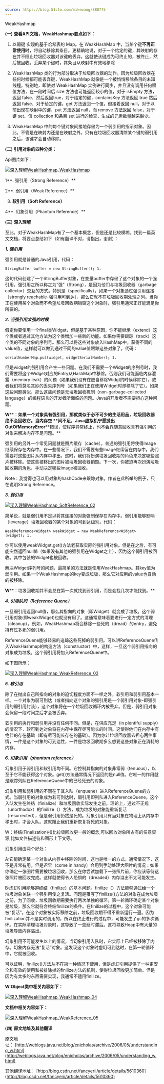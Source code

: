 ```yaml
---
source: https://blog.51cto.com/mikewang/880775
---
```

WeakHashmap

**(一)** **查看****API****文档，****WeakHashmap****要点如下：**

1. 以弱键 实现的基于哈希表的 Map。在 WeakHashMap 中，当某个键**不再正常使用**时，将自动移除其条目。更精确地说，对于一个给定的键，其映射的存在并不阻止垃圾回收器对该键的丢弃，这就使该键成为可终止的，被终止，然后被回收。丢弃某个键时，其条目从映射中有效地移除

2. WeakHashMap 类的行为部分取决于垃圾回收器的动作。因为垃圾回收器在任何时候都可能丢弃键，WeakHashMap 就像是一个被悄悄移除条目的未知线程。特别地，即使对 WeakHashMap 实例进行同步，并且没有调用任何赋值方法，在一段时间后 size 方法也可能返回较小的值，对于 isEmpty 方法，返回 false，然后返回true，对于给定的键，containsKey 方法返回 true 然后返回 false，对于给定的键，get 方法返回一个值，但接着返回 null，对于以前出现在映射中的键，put 方法返回 null，而 remove 方法返回 false，对于键 set、值 collection 和条目 set 进行的检查，生成的元素数量越来越少。

3. WeakHashMap 中的每个键对象间接地存储为一个弱引用的指示对象。因此，不管是在映射内还是在映射之外，只有在垃圾回收器清除某个键的弱引用之后，该键才会自动移除。

**(二)** **引用对象的四种分类：**

Api图片如下：

[![深入理解WeakHashmap_WeakHashmap](https://s2.51cto.com/attachment/201205/143200794.png?x-oss-process=image/format,webp/resize,m_fixed,w_1184)](https://s4.51cto.com/attachment/201205/143200794.png)

1**. 强引用（Strong Reference）**

2**. 弱引用（Weak Reference）**

3. **软引用（Soft Reference）**

4**. 幻象引用（Phantom Reference）**

**(三)** **深入理解**

至此，对于WeakHashMap有了一个基本概念，但是还是比较模糊。找到一篇英文文档，将要点总结如下（如有翻译不对，请指出，谢谢）：

**_1. 强引用_**

强引用就是普通的Java引用，代码：

```
StringBuffer buffer = new StringBuffer(); 1.
```

这句代码创建了一个StringBuffer对象，在变量buffer中存储了这个对象的一个强引用。强引用之所以称之为“强”（Strong），是因为他们与垃圾回收器（garbage collector）交互的方式。特别是（specifically），如果一个对象通过强引用连接（strongly reachable-强引用可到达），那么它就不在垃圾回收期处理之列。当你正在使用某个对象而不希望垃圾回收期销毁这个对象时，强引用通常正好能满足你所要的。

_**2. 当强引用太强的时候**_

假定你要使用一个final类Widget，但是基于某种原因，你不能继承（extend）这个类或者通过其他方法为这个类增加一些新的功能。如果你需要跟踪（track）这个类的不同对象的序列号。那么可以将这些对象放入HashMap中，获得不同的value值，这样就可以做到通过不同的value值跟踪这些对象了。代码： 

```
serialNumberMap.put(widget, widgetSerialNumber); 1.
```

但是widget的强引用会产生一些问题。在我们不需要一个Widget的序列号时，我们需要将这个Widget对应的Entry从HashMap中移除。否则我们可能面临内存泄露（memory leak）的问题（如果我们没有在应当移除Widgt的时候移除它），或者我们将莫名其妙的丢失序列号（如果我们正在使用Widget时却移除了它）。如果这些问题类似，那么这些问题是无垃圾回收机制（non-garbage-collected language）的编程语言的开发者所面临的问题。Java的开发者不需要担心这种问题。

**W****：****如果一个对象具有强引用，那就类似于必不可少的生活用品，垃圾回收器绝不会回收它。当内存空** **间不足，****Java****虚拟机宁愿抛出****OutOfMemoryError****错误，使程序异常终止，也不会靠随意回收具有强引用的对象来解决内存不足问题。**

强引用的另外一个常见问题就是图片缓存（cache）。普通的强引用将使得Image继续保存在内存中。在一些情况下，我们不需要有些Image继续留在内存中，我们需要将这些图片从内存中移出，这时，我们将扮演垃圾回收期的角色来决定哪些照片被移除。使这些被移出的图片被垃圾回收器销毁。下一次，你被迫再次扮演垃圾回收期的角色，手动决定哪些Image被回收。

Note：我觉得也可以用对象的hashCode来跟踪对象。作者在此所举的例子，只在说明Strong Reference。

_**3. 弱引用**_

[![深入理解WeakHashmap_SoftReference_02](https://s2.51cto.com/attachment/201205/143311578.png?x-oss-process=image/format,webp/resize,m_fixed,w_1184)](https://s4.51cto.com/attachment/201205/143311578.png)

简单说，就是弱引用不足以将其连接的对象强制保存在内存中。弱引用能够影响（leverage）垃圾回收器的某个对象的可到达级别。代码：

```
WeakReference<Widget> weakWidget = new WeakReference<Widget>(widget); 1.
```

你可以使用weakWidget.get()方法老获取实际的强引用对象。但是在之后，有可能突然返回null值（如果没有其他的强引用在Widget之上），因为这个弱引用被回收。其中包装的Widget也被回收。

解决Widget序列号的问题，最简单的方法就是使用WeakHashmap。其key值为弱引用。如果一个WeakHashmap的key变成垃圾，那么它对应用的value也自动的被移除。

**W****：垃圾回收期并不会总在第一次就找到弱引用，而是会找几次才能找到。**

_**4. 引用队列（Reference Quene）**_

一旦弱引用返回null值，那么其指向的对象（即Widget）就变成了垃圾，这个弱引用对象(即weakWidget)也就没有用了。这通常意味着要进行一定方式的清理（cleanup）。例如，WeakHashmap将会移除一些死的（dread）的entry，避免持有过多死的弱引用。

ReferenceQuene能够轻易的追踪这些死掉的弱引用。可以讲ReferenceQuene传入WeakHashmap的构造方法（constructor）中，这样，一旦这个弱引用指向的对象成为垃圾，这个弱引用将加入ReferenceQuene中。

如下图所示：

[![深入理解WeakHashmap_WeakReference_03](https://s2.51cto.com/attachment/201205/143814985.png?x-oss-process=image/format,webp/resize,m_fixed,w_1184)](https://s4.51cto.com/attachment/201205/143814985.png)

_**5. 软引用**_

除了在抛出自己所指向的对象的迫切程度方面不一样之外，软引用和弱引用基本一样。一个对象为弱可到达（或者指向这个对象的强引用是一个弱引用对象-即强引用的弱引用封装），这个对象将在一个垃圾回收循环内被丢弃。但是，弱引用对象会保留一段时间之后才会被丢弃。

软引用的执行和弱引用并没有任何不同。但是，在供应充足（in plentiful supply）的情况下，软可到达对象将在内存中保存尽可能长的时间。这使得他们在内存中有绝佳的存在基础（即有尽可能长存在的基础）。因为你让垃圾回收器去担心两件事情，一件是这个对象的可到达性，一件是垃圾回收期多么想要这些对象正在消耗的内存。

_**6. 幻象引用（phantom reference）**_

幻象引用于弱引用和软引用均不同。它控制其指向的对象非常弱（tenuous），以至于它不能获得这个对象。get()方法通常情况下返回的是null值。它唯一的作用就是跟踪列队在ReferenceQuene中的已经死去的对象。

幻象引用和弱引用的不同在于其入队（enquene）进入ReferenceQuene的方式。当弱引用的对象成为若可到达时，弱引用即列队进入ReferenceQuene。这个入队发生在终结（finialize）和垃圾回收实际发生之前。理论上，通过不正规（unorthodox）的finilize（）方法，成为垃圾的对象能重新复活（resurrected），但是弱引用仍然是死的。幻象引用只有当对象在物理上从内存中移出时，才会入队。这就阻止我们重新恢复将死的对象。

W：终结(Finalization)指比拉圾回收更一般的概念,可以回收对象所占有的任意资源,比如文件描述符和图形上下文等。

幻象引用由两个好处：

A:它能确定某一个对象从内存中移除的时间，这也是唯一的方式。通常情况下，这不是非常有用。但是迟早（come in handy）会用到手动处理大图片的情况：如果你确定一张图片需要被垃圾回收，那么在你尝试加载下一张照片前，你应该等待这张照片被回收完成。这样就使得令人恐惧的（dreaded）内存溢出不太可能发生。

B:虚幻引用能够避终结（finilize）的基本问题。finilize（）方法能够通过给一个垃圾对象关联一个强引用使之复活。问题是覆写了finilize()方法的对象在成为垃圾之前，为了回收，垃圾回收期需要执行两次单独的循环。第一轮循环确定某个对象是垃圾，那么它就符合终结finilize的条件。在finilize的过程中，这个对象可能被“复活”。在这个对象被实际移除之前，垃圾回收期不得不重新运行一遍。因为finilization并不是实时调用的，所以在终止进行的过程中，可能发生了gc的多次循环。在实际清理垃圾对象时，这导致了一些延时滞后。这将导致Heap中有大量的垃圾导致内存溢出。

幻象引用不可能发生以上的情况，当幻象引用入队时，它实际上已经被移除了内存。幻象内存无法“复活”对象。这发现这个对象时虚幻可到达时，在第一轮循环中，它就被回收。

可以证明，finilize()方法从不在第一种情况下使用，但是虚幻引用提供了一种更安全和有效的使用和被排除掉的finilize方法的机制，使得垃圾回收更加简单。但是因为有太多的东西需要实现，我通常不适用finilize。

**W:Object类中相关内容如下：**

[![深入理解WeakHashmap_WeakHashmap_04](https://s2.51cto.com/attachment/201205/143413177.png?x-oss-process=image/format,webp/resize,m_fixed,w_1184)](https://s4.51cto.com/attachment/201205/143413177.png)

**文档中相关内容如下：**

[![深入理解WeakHashmap_WeakReference_05](https://s2.51cto.com/attachment/201205/143500346.png?x-oss-process=image/format,webp/resize,m_fixed,w_1184)](https://s4.51cto.com/attachment/201205/143500346.png)

**(四)** **原文地址及其他翻译**

原文地址： [http://weblogs.java.net/blog/enicholas/archive/2006/05/understanding_w.html](http://weblogs.java.net/blog/enicholas/archive/2006/05/understanding_w.html)

其他翻译地址： [http://blog.csdn.net/fancyerii/article/details/5610360](http://blog.csdn.net/fancyerii/article/details/5610360)
